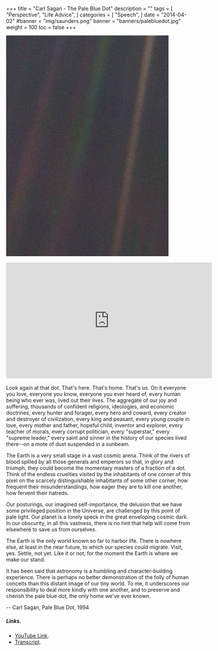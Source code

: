 +++
title = "Carl Sagan - The Pale Blue Dot"
description = ""
tags = [
    "Perspective",
    "Life Advice",
]
categories = [
    "Speech",
]
date = "2014-04-02"
#banner = "img/saunders.png"
banner = "banners/palebluedot.jpg"
weight = 100
toc = false
+++

![](/banners/palebluedot.jpg)  

<iframe width="560" height="315" src="https://www.youtube.com/embed/EWPFmdAWRZ0" frameborder="0" allow="autoplay; encrypted-media" allowfullscreen></iframe>

Look again at that dot. That's here. That's home. That's us. On it everyone you love, everyone you know, everyone you ever heard of, every human being who ever was, lived out their lives. The aggregate of our joy and suffering, thousands of confident religions, ideologies, and economic doctrines, every hunter and forager, every hero and coward, every creator and destroyer of civilization, every king and peasant, every young couple in love, every mother and father, hopeful child, inventor and explorer, every teacher of morals, every corrupt politician, every "superstar," every "supreme leader," every saint and sinner in the history of our species lived there--on a mote of dust suspended in a sunbeam.

The Earth is a very small stage in a vast cosmic arena. Think of the rivers of blood spilled by all those generals and emperors so that, in glory and triumph, they could become the momentary masters of a fraction of a dot. Think of the endless cruelties visited by the inhabitants of one corner of this pixel on the scarcely distinguishable inhabitants of some other corner, how frequent their misunderstandings, how eager they are to kill one another, how fervent their hatreds.

Our posturings, our imagined self-importance, the delusion that we have some privileged position in the Universe, are challenged by this point of pale light. Our planet is a lonely speck in the great enveloping cosmic dark. In our obscurity, in all this vastness, there is no hint that help will come from elsewhere to save us from ourselves.

The Earth is the only world known so far to harbor life. There is nowhere else, at least in the near future, to which our species could migrate. Visit, yes. Settle, not yet. Like it or not, for the moment the Earth is where we make our stand.

It has been said that astronomy is a humbling and character-building experience. There is perhaps no better demonstration of the folly of human conceits than this distant image of our tiny world. To me, it underscores our responsibility to deal more kindly with one another, and to preserve and cherish the pale blue dot, the only home we've ever known.

-- Carl Sagan, Pale Blue Dot, 1994

##### Links.
* [YouTube Link](https://www.youtube.com/watch?v=kjtuVvfRhHs).
* [Transcript](http://www.planetary.org/explore/space-topics/earth/pale-blue-dot.html).

